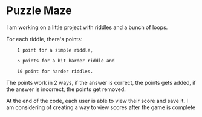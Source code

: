 # Puzzle Maze
I am working on a little project with riddles and a bunch of loops. 


For each riddle, there's points:

        1 point for a simple riddle, 
        
        5 points for a bit harder riddle and 
        
        10 point for harder riddles.



The points work in 2 ways, if the answer is correct, the points gets added, if the answer is incorrect, the points get removed.

At the end of the code, each user is able to view their score and save it.
I am considering of creating a way to view scores after the game is complete
